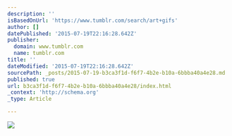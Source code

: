 ```yaml
---
description: ''
isBasedOnUrl: 'https://www.tumblr.com/search/art+gifs'
author: []
datePublished: '2015-07-19T22:16:28.642Z'
publisher:
  domain: www.tumblr.com
  name: tumblr.com
title: ''
dateModified: '2015-07-19T22:16:28.642Z'
sourcePath: _posts/2015-07-19-b3ca3f1d-f6f7-4b2e-b10a-6bbba40a4e28.md
published: true
url: b3ca3f1d-f6f7-4b2e-b10a-6bbba40a4e28/index.html
_context: 'http://schema.org'
_type: Article

---
```

![](https://33.media.tumblr.com/7949a4520d19bed2399c8d7d85035e7d/tumblr_npljdwTPCs1upwifco1_400.gif)